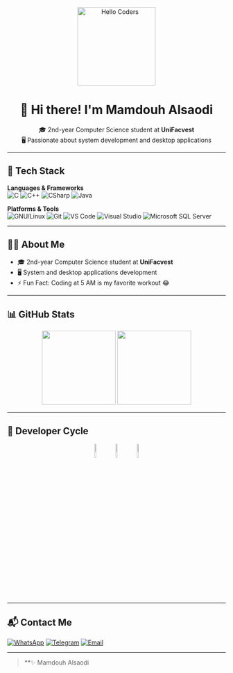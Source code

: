 <div align="center">

<img src="https://github.com/SP-XD/SP-XD/blob/main/images/hellocoders_rounded.gif?raw=true" alt="Hello Coders" width="180"/>  

# 👋 Hi there! I'm Mamdouh Alsaodi  
🎓 2nd-year Computer Science student at **UniFacvest**  
🖥️ Passionate about system development and desktop applications  

</div>

---

## 🚀 Tech Stack

**Languages & Frameworks**  
![C](https://img.shields.io/badge/C-00599C?style=for-the-badge&logo=c&logoColor=white)
![C++](https://img.shields.io/badge/C++-00599C?style=for-the-badge&logo=c%2B%2B&logoColor=white)
![CSharp](https://img.shields.io/badge/C%23-239120?style=for-the-badge&logo=c-sharp&logoColor=white)
![Java](https://img.shields.io/badge/Java-ED8B00?style=for-the-badge&logo=java&logoColor=white)

**Platforms & Tools**  
![GNU/Linux](https://img.shields.io/badge/Linux-FCC624?style=for-the-badge&logo=linux&logoColor=black)
![Git](https://img.shields.io/badge/Git-F05032?style=for-the-badge&logo=git&logoColor=white)
![VS Code](https://img.shields.io/badge/VS_Code-0078D4?style=for-the-badge&logo=visual-studio-code&logoColor=white)
![Visual Studio](https://img.shields.io/badge/Visual_Studio-5C2D91?style=for-the-badge&logo=visual-studio&logoColor=white)
![Microsoft SQL Server](https://img.shields.io/badge/SQL_Server-CC2927?style=for-the-badge&logo=microsoft-sql-server&logoColor=white)


---

## 👨‍💻 About Me

- 🎓 2nd-year Computer Science student at **UniFacvest**
- 🖥️ System and desktop applications development
- ⚡ Fun Fact: Coding at 5 AM is my favorite workout 😂

---

## 📊 GitHub Stats

<div align="center">

<img src="https://github-readme-stats.vercel.app/api?username=MamdouhAlsaodi&show_icons=true&theme=tokyonight" height="170">
<img src="https://github-readme-stats.vercel.app/api/top-langs/?username=MamdouhAlsaodi&layout=compact&theme=tokyonight" height="170">

</div>

---

## 🔁 Developer Cycle

<div align="center">
<img src="https://raw.githubusercontent.com/Tarikul-Islam-Anik/Animated-Fluent-Emojis/master/Emojis/Smilies/Face%20with%20Spiral%20Eyes.png" width="9%"/>
<img src="https://raw.githubusercontent.com/Tarikul-Islam-Anik/Animated-Fluent-Emojis/master/Emojis/Smilies/Relieved%20Face.png" width="9%"/>
<img src="https://raw.githubusercontent.com/Tarikul-Islam-Anik/Animated-Fluent-Emojis/master/Emojis/Smilies/Astonished%20Face.png" width="9%"/>
</div>

---

## 📬 Contact Me

[![WhatsApp](https://img.shields.io/badge/WhatsApp-25D366?style=for-the-badge&logo=whatsapp&logoColor=white)](https://wa.me/5548988171123)
[![Telegram](https://img.shields.io/badge/Telegram-2CA5E0?style=for-the-badge&logo=telegram&logoColor=white)](https://t.me/5548988171123)
[![Email](https://img.shields.io/badge/Email-D14836?style=for-the-badge&logo=gmail&logoColor=white)](mailto:mamdouhalsaudi@gmail.com)


---

> **✨ Mamdouh Alsaodi 

